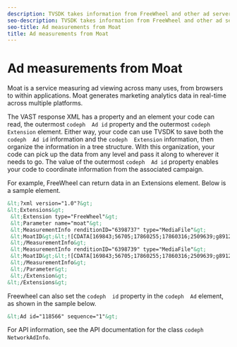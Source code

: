 ```yaml
---
description: TVSDK takes information from FreeWheel and other ad servers providing VAST responses. FreeWheel provides, within VAST responses, information from the Moat service. The Moat service counts ad impressions with an accuracy that better shows whether creatives capture or neglect an audience's interests.
seo-description: TVSDK takes information from FreeWheel and other ad servers providing VAST responses. FreeWheel provides, within VAST responses, information from the Moat service. The Moat service counts ad impressions with an accuracy that better shows whether creatives capture or neglect an audience's interests.
seo-title: Ad measurements from Moat
title: Ad measurements from Moat
---
```


# Ad measurements from Moat

Moat is a service measuring ad viewing across many uses, from browsers to within applications. Moat generates marketing analytics data in real-time across multiple platforms.

The VAST response XML has a property and an element your code can read, the outermost `codeph  Ad id` property and the outermost `codeph  Extension` element. Either way, your code can use TVSDK to save both the `codeph  Ad id` information and the `codeph  Extension` information, then organize the information in a tree structure. With this organization, your code can pick up the data from any level and pass it along to wherever it needs to go. The value of the outermost `codeph  Ad id` property enables your code to coordinate information from the associated campaign.

For example, FreeWheel can return data in an Extensions element. Below is a sample element.

```xml
&lt;?xml version="1.0"?&gt; 
&lt;Extensions&gt; 
 &lt;Extension type="FreeWheel"&gt; 
 &lt;Parameter name="moat"&gt; 
 &lt;MeasurementInfo renditionID="6398737" type="MediaFile"&gt; 
 &lt;MoatID&gt;&lt;![CDATA[169843;56705;17860255;17860316;2509639;g8912342;103311138;g436558;530633]]&gt;&lt;/MoatID&gt; 
 &lt;/MeasurementInfo&gt; 
 &lt;MeasurementInfo renditionID="6398739" type="MediaFile"&gt; 
 &lt;MoatID&gt;&lt;![CDATA[169843;56705;17860255;17860316;2509639;g8912342;103311138;g436558;530633]]&gt;&lt;/MoatID&gt; 
 &lt;/MeasurementInfo&gt; 
 &lt;/Parameter&gt; 
 &lt;/Extension&gt; 
&lt;/Extensions&gt; 

```
Freewheel can also set the `codeph  id` property in the `codeph  Ad` element, as shown in the sample below.

```xml
&lt;Ad id="118566" sequence="1"&gt;
```
For API information, see the API documentation for the class `codeph  NetworkAdInfo`.

